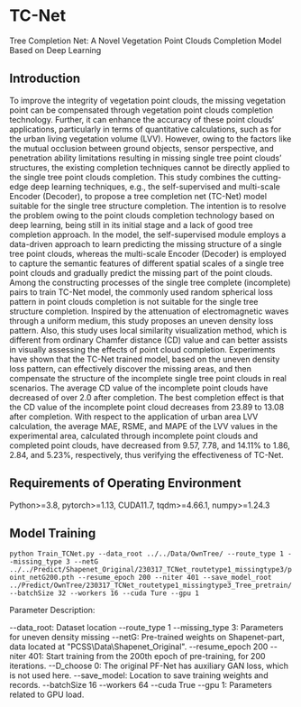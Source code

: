 # TC-Net
Tree Completion Net: A Novel Vegetation Point Clouds Completion Model Based on Deep Learning
## Introduction
To improve the integrity of vegetation point clouds, the missing vegetation point can be compensated through vegetation point clouds completion technology. Further, it can enhance the accuracy of these point clouds’ applications, particularly in terms of quantitative calculations, such as for the urban living vegetation volume (LVV). However, owing to the factors like the mutual occlusion between ground objects, sensor perspective, and penetration ability limitations resulting in missing single tree point clouds’ structures, the existing completion techniques cannot be directly applied to the single tree point clouds completion. This study combines the cutting-edge deep learning techniques, e.g., the self-supervised and multi-scale Encoder (Decoder), to propose a tree completion net (TC-Net) model suitable for the single tree structure completion. The intention is to resolve the problem owing to the point clouds completion technology based on deep learning, being still in its initial stage and a lack of good tree completion approach. In the model, the self-supervised module employs a data-driven approach to learn predicting the missing structure of a single tree point clouds, whereas the multi-scale Encoder (Decoder) is employed to capture the semantic features of different spatial scales of a single tree point clouds and gradually predict the missing part of the point clouds. Among the constructing processes of the single tree complete (incomplete) pairs to train TC-Net model, the commonly used random spherical loss pattern in point clouds completion is not suitable for the single tree structure completion. Inspired by the attenuation of electromagnetic waves through a uniform medium, this study proposes an uneven density loss pattern. Also, this study uses local similarity visualization method, which is different from ordinary Chamfer distance (CD) value and can better assists in visually assessing the effects of point cloud completion. Experiments have shown that the TC-Net trained model, based on the uneven density loss pattern, can effectively discover the missing areas, and then compensate the structure of the incomplete single tree point clouds in real scenarios. The average CD value of the incomplete point clouds have decreased of over 2.0 after completion. The best completion effect is that the CD value of the incomplete point cloud decreases from 23.89 to 13.08 after completion. With respect to the application of urban area LVV calculation, the average MAE, RSME, and MAPE of the LVV values in the experimental area, calculated through incomplete point clouds and completed point clouds, have decreased from 9.57, 7.78, and 14.11% to 1.86, 2.84, and 5.23%, respectively, thus verifying the effectiveness of TC-Net.
## Requirements of Operating Environment
Python>=3.8, pytorch>=1.13, CUDA11.7, tqdm>=4.66.1, numpy>=1.24.3
## Model Training
`python Train_TCNet.py --data_root ../../Data/OwnTree/ --route_type 1 --missing_type 3 --netG ../../Predict/Shapenet_Original/230317_TCNet_routetype1_missingtype3/point_netG200.pth --resume_epoch 200 --niter 401 --save_model_root ../Predict/OwnTree/230317_TCNet_routetype1_missingtype3_Tree_pretrain/ --batchSize 32 --workers 16 --cuda Ture --gpu 1` 

Parameter Description:

--data_root: Dataset location
--route_type 1 --missing_type 3: Parameters for uneven density missing
--netG: Pre-trained weights on Shapenet-part, data located at "PCSS\Data\Shapenet_Original".
--resume_epoch 200 --niter 401: Start training from the 200th epoch of pre-training, for 200 iterations.
--D_choose 0: The original PF-Net has auxiliary GAN loss, which is not used here.
--save_model: Location to save training weights and records.
--batchSize 16 --workers 64 --cuda True --gpu 1: Parameters related to GPU load.
